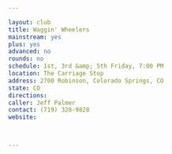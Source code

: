 ```yaml
---

layout: club
title: Waggin' Wheelers
mainstream: yes
plus: yes
advanced: no
rounds: no
schedule: 1st, 3rd &amp; 5th Friday, 7:00 PM
location: The Carriage Stop
address: 2700 Robinson, Colorado Springs, CO
state: CO
directions: 
caller: Jeff Palmer
contact: (719) 328-9828
website: 



---
```


